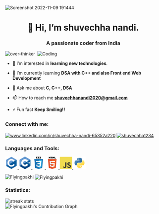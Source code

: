 ![Screenshot 2022-11-09 191444](https://user-images.githubusercontent.com/112820414/200846156-377e0061-661c-4ceb-9f32-dd65f6cea8c5.png)

<h1 align="center">👋 Hi, I’m shuvechha nandi.</h1>
<h3 align="center">A passionate coder from India</h3>
<img align="right" alt="Coding" width="400" src="https://i.pinimg.com/originals/e4/3b/30/e43b30464e7f8dfd8af62ab84909f436.png">

<p align="left"> <img src="https://komarev.com/ghpvc/?username=Flyingpakhi&label=Profile%20views&color=0e75b6&style=flat" alt="over-thinker" /> </p>

- 👀 I’m interested in **learning new technologies**.

- 🌱 I’m currently learning **DSA with C++ and also Front end Web Development**

- 💬 Ask me about **C, C++, DSA**

- 📫 How to reach me **shuvechhanandi2020@gmail.com**

- ⚡ Fun fact **Keep Smiling!!**

<h3 align="left">Connect with me:</h3>
<p align="left">
<a href="https://www.linkedin.com/in/shuvechha-nandi-65352a220" target="blank"><img align="center" src="https://raw.githubusercontent.com/rahuldkjain/github-profile-readme-generator/master/src/images/icons/Social/linked-in-alt.svg" alt="www.linkedin.com/in/shuvechha-nandi-65352a220" height="30" width="40" /></a>
<a href="https://leetcode.com/shuvechha1234/" target="blank"><img align="center" src="https://raw.githubusercontent.com/rahuldkjain/github-profile-readme-generator/master/src/images/icons/Social/leet-code.svg" alt="shuvechha1234" height="30" width="40" /></a>
</p>
<h3 align="left">Languages and Tools:</h3>
<p align="left"> <a href="https://www.cprogramming.com/" target="_blank" rel="noreferrer"> <img src="https://raw.githubusercontent.com/devicons/devicon/master/icons/c/c-original.svg" alt="c" width="40" height="40"/> </a> <a href="https://www.w3schools.com/cpp/" target="_blank" rel="noreferrer"> <img src="https://raw.githubusercontent.com/devicons/devicon/master/icons/cplusplus/cplusplus-original.svg" alt="cplusplus" width="40" height="40"/> </a> <a href="https://www.w3schools.com/css/" target="_blank" rel="noreferrer"> <img src="https://raw.githubusercontent.com/devicons/devicon/master/icons/css3/css3-original-wordmark.svg" alt="css3" width="40" height="40"/> </a> <a href="https://www.w3.org/html/" target="_blank" rel="noreferrer"> <img src="https://raw.githubusercontent.com/devicons/devicon/master/icons/html5/html5-original-wordmark.svg" alt="html5" width="40" height="40"/> </a> <a href="https://developer.mozilla.org/en-US/docs/Web/JavaScript" target="_blank" rel="noreferrer"> <img src="https://raw.githubusercontent.com/devicons/devicon/master/icons/javascript/javascript-original.svg" alt="javascript" width="40" height="40"/> </a> <a href="https://www.python.org" target="_blank" rel="noreferrer"> <img src="https://raw.githubusercontent.com/devicons/devicon/master/icons/python/python-original.svg" alt="python" width="40" height="40"/> </a> </p>

<p><img align="left" src="https://github-readme-stats.vercel.app/api/top-langs?username=Flyingpakhi&show_icons=true&locale=en&layout=compact" alt="Flyingpakhi" /></p>

<p>&nbsp;<img align="center" src="https://github-readme-stats.vercel.app/api?username=Flyingpakhi&show_icons=true&locale=en" alt="Flyingpakhi" /></p>

### Statistics:
![streak stats](https://github-readme-streak-stats.herokuapp.com/?user=Flyingpakhi)
<br>
![Flyingpakhi's Contribution Graph](https://activity-graph.herokuapp.com/graph?username=Flyingpakhi&theme=react-dark)
